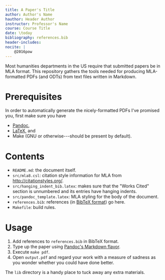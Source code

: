 ```yaml
---
title: A Paper's Title
author: Author's Name
hauthor: Header Author
instructor: Professor's Name
course: Course Title
date: \today
bibliography: references.bib
header-includes:
nocite: |
    @2016pow
---
```


Most humanities departments in the US require that submitted papers be in MLA format.  This repository gathers the tools needed for producing MLA-formatted PDFs (and ODTs) from text files written in Markdown.

# Prerequisites

In order to automatically generate the nicely-formatted PDFs I've promised you, first make sure you have
- [Pandoc](http://pandoc.org/installing.html),
- [LaTeX](https://www.latex-project.org/get/), and
- Make (GNU or otherwise---should be present by default).

# Contents

- `README.md`: the document itself.
- `src/mla8.csl`: citation style information for MLA from http://citationstyles.org/.
- `src/hanging_indent_bib.latex`: makes sure that the "Works Cited" section is unnumbered and its entries have hanging indents.
- `src/pandoc_template.latex`: MLA styling for the body of the document.
- `references.bib`: references (in [BibTeX format](https://en.wikipedia.org/wiki/BibTeX#Bibliographic_information_file)) go here.
- `Makefile`: build rules.

# Usage

1. Add references to `references.bib` in BibTeX format.
2. Type up the paper using [Pandoc's Markdown flavor](http://pandoc.org/MANUAL.html#pandocs-markdown).
3. Execute `make pdf`.
4. Open `output.pdf` and regard your work with a measure of sadness as you wonder whether you could have done better.

The `lib` directory is a handy place to tuck away any extra materials.
